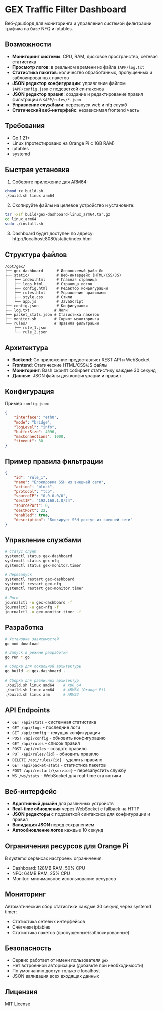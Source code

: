 # GEX Traffic Filter Dashboard

Веб-дашборд для мониторинга и управления системой фильтрации трафика на базе NFQ и iptables.

## Возможности

- **Мониторинг системы**: CPU, RAM, дисковое пространство, сетевая статистика
- **Просмотр логов**: в реальном времени из файла `$APP/log.txt`
- **Статистика пакетов**: количество обработанных, пропущенных и заблокированных пакетов
- **JSON редактор конфигурации**: управление файлом `$APP/config.json` с подсветкой синтаксиса
- **JSON редактор правил**: создание и редактирование правил фильтрации в `$APP/rules/*.json`
- **Управление службами**: перезапуск web и nfq служб
- **Статический веб-интерфейс**: независимая frontend часть

## Требования

- Go 1.21+
- Linux (протестировано на Orange Pi с 1GB RAM)
- iptables
- systemd

## Быстрая установка

1. Соберите приложение для ARM64:
```bash
chmod +x build.sh
./build.sh linux arm64
```

2. Скопируйте файлы на целевое устройство и установите:
```bash
tar -xzf build/gex-dashboard-linux_arm64.tar.gz
cd linux_arm64
sudo ./install.sh
```

3. Dashboard будет доступен по адресу: http://localhost:8080/static/index.html

## Структура файлов

```
/opt/gex/
├── gex-dashboard      # Исполняемый файл Go
├── static/            # Веб-интерфейс (HTML/CSS/JS)
│   ├── index.html     # Главная страница
│   ├── logs.html      # Страница логов
│   ├── config.html    # Редактор конфигурации
│   ├── rules.html     # Управление правилами
│   ├── style.css      # Стили
│   └── app.js         # JavaScript
├── config.json        # Конфигурация
├── log.txt           # Логи
├── packet_stats.json # Статистика пакетов
├── monitor.sh        # Скрипт мониторинга
└── rules/            # Правила фильтрации
    ├── rule_1.json
    └── rule_2.json
```

## Архитектура

- **Backend**: Go приложение предоставляет REST API и WebSocket
- **Frontend**: Статические HTML/CSS/JS файлы
- **Мониторинг**: Bash скрипт собирает статистику каждые 30 секунд
- **Данные**: JSON файлы для конфигурации и правил

## Конфигурация

Пример `config.json`:
```json
{
    "interface": "eth0",
    "mode": "bridge",
    "logLevel": "info",
    "bufferSize": 4096,
    "maxConnections": 1000,
    "timeout": 30
}
```

## Пример правила фильтрации

```json
{
    "id": "rule_1",
    "name": "Блокировка SSH из внешней сети",
    "action": "block",
    "protocol": "tcp",
    "sourceIP": "0.0.0.0/0",
    "destIP": "192.168.1.0/24",
    "sourcePort": 0,
    "destPort": 22,
    "enabled": true,
    "description": "Блокирует SSH доступ из внешней сети"
}
```

## Управление службами

```bash
# Статус служб
systemctl status gex-dashboard
systemctl status gex-nfq
systemctl status gex-monitor.timer

# Перезапуск
systemctl restart gex-dashboard
systemctl restart gex-nfq
systemctl restart gex-monitor.timer

# Логи
journalctl -u gex-dashboard -f
journalctl -u gex-nfq -f
journalctl -u gex-monitor.timer -f
```

## Разработка

```bash
# Установка зависимостей
go mod download

# Запуск в режиме разработки
go run *.go

# Сборка для локальной архитектуры
go build -o gex-dashboard .

# Сборка для различных архитектур
./build.sh linux amd64    # x86_64
./build.sh linux arm64    # ARM64 (Orange Pi)
./build.sh linux arm      # ARM32
```

## API Endpoints

- `GET /api/stats` - системная статистика
- `GET /api/logs` - последние логи
- `GET /api/config` - текущая конфигурация
- `POST /api/config` - обновить конфигурацию
- `GET /api/rules` - список правил
- `POST /api/rules` - создать правило
- `PUT /api/rules/{id}` - обновить правило
- `DELETE /api/rules/{id}` - удалить правило
- `GET /api/packet-stats` - статистика пакетов
- `POST /api/restart/{service}` - перезапустить службу
- `WS /ws/stats` - WebSocket для real-time статистики

## Веб-интерфейс

- **Адаптивный дизайн** для различных устройств
- **Real-time обновления** через WebSocket с fallback на HTTP
- **JSON редакторы** с подсветкой синтаксиса для конфигурации и правил
- **Валидация JSON** перед сохранением
- **Автообновление логов** каждые 10 секунд

## Ограничения ресурсов для Orange Pi

В systemd сервисах настроены ограничения:
- Dashboard: 128MB RAM, 50% CPU
- NFQ: 64MB RAM, 25% CPU
- Monitor: минимальное использование ресурсов

## Мониторинг

Автоматический сбор статистики каждые 30 секунд через systemd timer:
- Статистика сетевых интерфейсов
- Счётчики iptables
- Статистика пакетов (пропущенные/заблокированные)

## Безопасность

- Сервис работает от имени пользователя `gex`
- Нет встроенной авторизации (добавьте при необходимости)
- По умолчанию доступ только с localhost
- JSON валидация всех входящих данных

## Лицензия

MIT License
